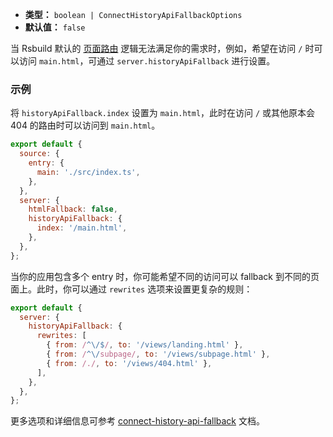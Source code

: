 - **类型：** `boolean | ConnectHistoryApiFallbackOptions`
- **默认值：** `false`

当 Rsbuild 默认的 [页面路由](/guide/basic/page-route) 逻辑无法满足你的需求时，例如，希望在访问 `/` 时可以访问 `main.html`，可通过 `server.historyApiFallback` 进行设置。

### 示例

将 `historyApiFallback.index` 设置为 `main.html`，此时在访问 `/` 或其他原本会 404 的路由时可以访问到 `main.html`。

```js
export default {
  source: {
    entry: {
      main: './src/index.ts',
    },
  },
  server: {
    htmlFallback: false,
    historyApiFallback: {
      index: '/main.html',
    },
  },
};
```

当你的应用包含多个 entry 时，你可能希望不同的访问可以 fallback 到不同的页面上。此时，你可以通过 `rewrites` 选项来设置更复杂的规则：

```js
export default {
  server: {
    historyApiFallback: {
      rewrites: [
        { from: /^\/$/, to: '/views/landing.html' },
        { from: /^\/subpage/, to: '/views/subpage.html' },
        { from: /./, to: '/views/404.html' },
      ],
    },
  },
};
```

更多选项和详细信息可参考 [connect-history-api-fallback](https://github.com/bripkens/connect-history-api-fallback) 文档。
